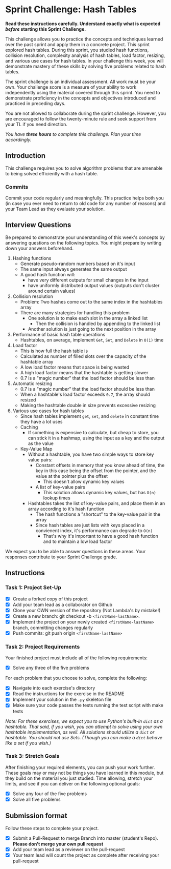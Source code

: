 # Sprint Challenge: Hash Tables

**Read these instructions carefully. Understand exactly what is expected
_before_ starting this Sprint Challenge.**

This challenge allows you to practice the concepts and techniques learned over
the past sprint and apply them in a concrete project. This sprint explored hash
tables. During this sprint, you studied hash functions, collision resolution,
complexity analysis of hash tables, load factor, resizing, and various use cases
for hash tables. In your challenge this week, you will demonstrate mastery of
these skills by solving five problems related to hash tables.

The sprint challenge is an individual assessment. All work must be your own.
Your challenge score is a measure of your ability to work independently using
the material covered through this sprint. You need to demonstrate proficiency in
the concepts and objectives introduced and practiced in preceding days.

You are not allowed to collaborate during the sprint challenge. However, you are
encouraged to follow the twenty-minute rule and seek support from your TL if you
need direction.

_You have **three hours** to complete this challenge. Plan your time
accordingly._

## Introduction

This challenge requires you to solve algorithm problems that are amenable to
being solved efficiently with a hash table.

### Commits

Commit your code regularly and meaningfully. This practice helps both you (in
case you ever need to return to old code for any number of reasons) and your
Team Lead as they evaluate your solution.

## Interview Questions

Be prepared to demonstrate your understanding of this week's concepts by
answering questions on the following topics. You might prepare by writing down
your answers beforehand.

1. Hashing functions
   - Generate pseudo-random numbers based on it's input
   - The same input always generates the same output
   - A good hash function will:
     - have very different outputs for small changes in the input
     - have uniformly distributed output values (outputs don't cluster around
       certain values)
2. Collision resolution
   - Problem: Two hashes come out to the same index in the hashtables array
   - There are many strategies for handling this problem
     - One solution is to make each slot in the array a linked list
       - Then the collision is handled by appending to the linked list
     - Another solution is just going to the next position in the array
3. Performance of basic hash table operations
   - Hashtables, on average, implement `Get`, `Set`, and `Delete` in `O(1)` time
4. Load factor
   - This is how full the hash table is
   - Calculated as number of filled slots over the capacity of the hashtable
     array
   - A low load factor means that space is being wasted
   - A high load factor means that the hashtable is getting slower
   - 0.7 is a "magic number" that the load factor should be less than
5. Automatic resizing
   - 0.7 is a "magic number" that the load factor should be less than
   - When a hashtable's load factor exceeds `0.7`, the array should resized
   - Making the hashtable double in size prevents excessive resizing
6. Various use cases for hash tables
   - Since hash tables implement `get`, `set`, and `delete` in constant time
     they have a lot uses
   - Caching
     - If something is expensive to calculate, but cheap to store, you can stick
       it in a hashmap, using the input as a key and the output as the value
   - Key-Value Map
     - Without a hashtable, you have two simple ways to store key value pairs:
       - Constant offsets in memory that you know ahead of time, the key in this
         case being the offset from the pointer, and the value at the pointer
         plus the offset
         - This doesn't allow dynamic key values
       - A list of key-value pairs
         - This solution allows dynamic key values, but has `O(n)` lookup times
     - Hashtables takes the list of key-value pairs, and place them in an array
       according to it's hash function
       - The hash functions a "shortcut" to the key-value pair in the array
       - Since hash tables are just lists with keys placed in a convienent
         index, it's performance can degrade to `O(n)`
         - That's why it's important to have a good hash function and to
           maintain a low load factor

We expect you to be able to answer questions in these areas. Your responses
contribute to your Sprint Challenge grade.

## Instructions

### Task 1: Project Set-Up

- [x] Create a forked copy of this project
- [x] Add your team lead as a collaborator on Github
- [x] Clone your OWN version of the repository (Not Lambda's by mistake!)
- [x] Create a new branch: git checkout -b `<firstName-lastName>`.
- [x] Implement the project on your newly created `<firstName-lastName>` branch,
      committing changes regularly
- [x] Push commits: git push origin `<firstName-lastName>`

### Task 2: Project Requirements

Your finished project must include all of the following requirements:

- [x] Solve any three of the five problems

For each problem that you choose to solve, complete the following:

- [x] Navigate into each exercise's directory
- [x] Read the instructions for the exercise in the README
- [x] Implement your solution in the `.py` skeleton file
- [x] Make sure your code passes the tests running the test script with make
      tests

_Note: For these exercises, we expect you to use Python's built-in `dict` as a
hashtable. That said, if you wish, you can attempt to solve using your own
hashtable implementation, as well. All solutions should utilize a `dict` or
hashtable. You should not use Sets. (Though you can make a `dict` behave like a
set if you wish.)_

### Task 3: Stretch Goals

After finishing your required elements, you can push your work further. These
goals may or may not be things you have learned in this module, but they build
on the material you just studied. Time allowing, stretch your limits, and see if
you can deliver on the following optional goals:

- [x] Solve any four of the five problems
- [x] Solve all five problems

## Submission format

Follow these steps to complete your project.

- [x] Submit a Pull-Request to merge <firstName-lastName> Branch into master
      (student's Repo). **Please don't merge your own pull request**
- [x] Add your team lead as a reviewer on the pull-request
- [x] Your team lead will count the project as complete after receiving your
      pull-request

